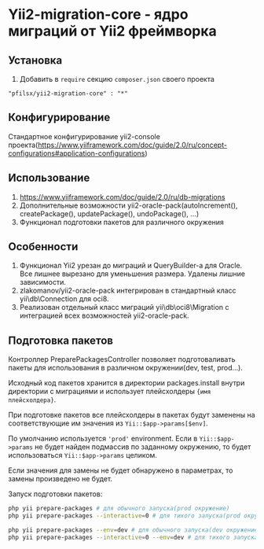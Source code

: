 Yii2-migration-core - ядро миграций от Yii2 фреймворка
=============================

Установка
------------
1.  Добавить в `require` секцию `composer.json` своего проекта
```
"pfilsx/yii2-migration-core" : "*"
```
Конфигурирование
------------------
Стандартное конфигурирование yii2-console проекта(https://www.yiiframework.com/doc/guide/2.0/ru/concept-configurations#application-configurations)

Использование
---------------
1. https://www.yiiframework.com/doc/guide/2.0/ru/db-migrations
2. Дополнительные возможности yii2-oracle-pack(autoIncrement(), createPackage(), updatePackage(), undoPackage(), ...)
3. Функционал подготовки пакетов для различного окружения

Особенности
---------------
1. Функционал Yii2 урезан до миграций и QueryBuilder-а для Oracle. Все лишнее вырезано для уменьшения размера. Удалены лишние 
зависимости.
2. zlakomanov/yii2-oracle-pack интегрирован в стандартный класс yii\db\Connection для oci8.
3. Реализован отдельный класс миграций yii\db\oci8\Migration с интеграцией всех возможностей yii2-oracle-pack.

Подготовка пакетов
---------------------
Контроллер PreparePackagesController позволяет подготоваливать пакеты для использования в различном окружении(dev, test, prod...).

Исходный код пакетов хранится в директории packages.install внутри директории c миграциями и использует плейсхолдеры ``{имя плейсхолдера}``.
 
При подготовке пакетов все плейсхолдеры в пакетах будут заменены на соответствующие им значения из ``Yii::$app->params[$env]``.

По умолчанию используется ``'prod'`` environment. Если в ``Yii::$app->params`` не будет найден подмассив по заданному окружению,
то будет использоваться ``Yii::$app->params`` целиком.
  
Если значения для замены не будет обнаружено в параметрах, то замены произведено не будет.

Запуск подготовки пакетов:
```bash
php yii prepare-packages # для обычного запуска(prod окружение)
php yii prepare-packages --interactive=0 # для тихого запуска(prod окружение)

php yii prepare-packages --env=dev # для обычного запуска(dev окружение)
php yii prepare-packages --interactive=0 --env=dev # для тихого запуска(dev окружение)
```